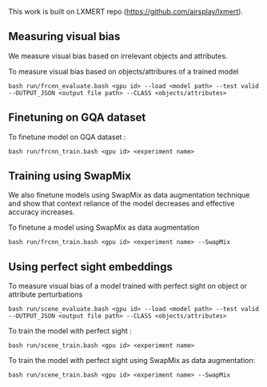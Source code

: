 This work is built on LXMERT repo (https://github.com/airsplay/lxmert). 

## Measuring visual bias

We measure visual bias based on irrelevant objects and attributes.

To measure visual bias based on objects/attribures of a trained model
```
bash run/frcnn_evaluate.bash <gpu id> --load <model path> --test valid --OUTPUT_JSON <output file path> --CLASS <objects/attributes>
```

## Finetuning on GQA dataset

To finetune model on GQA dataset :
```
bash run/frcnn_train.bash <gpu id> <experiment name>
```

## Training using SwapMix

We also finetune models using SwapMix as data augmentation technique and show that context reliance of the model decreases and effective accuracy increases.

To finetune a model using SwapMix as data augmentation
```
bash run/frcnn_train.bash <gpu id> <experiment name> --SwapMix
```

## Using perfect sight embeddings
To measure visual bias of a model trained with perfect sight on object or attribute perturbations 
```
bash run/scene_evaluate.bash <gpu id> --load <model path> --test valid --OUTPUT_JSON <output file path> --CLASS <objects/attributes>
```

To train the model with perfect sight :
```
bash run/scene_train.bash <gpu id> <experiment name>
```

To train the model with perfect sight using SwapMix as data augmentation:
```
bash run/scene_train.bash <gpu id> <experiment name> --SwapMix
```

